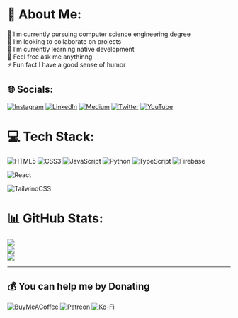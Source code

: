 # 💫 About Me:
🔭 I’m currently pursuing computer science engineering degree<br>👯 I’m looking to collaborate on projects<br>🌱 I’m currently learning native development<br>💬 Feel free ask me anythinng<br>⚡ Fun fact I have a good sense of humor


## 🌐 Socials:
[![Instagram](https://img.shields.io/badge/Instagram-%23E4405F.svg?logo=Instagram&logoColor=white)](https://instagram.com/xenseeee) [![LinkedIn](https://img.shields.io/badge/LinkedIn-%230077B5.svg?logo=linkedin&logoColor=white)](https://linkedin.com/in/xenseee) [![Medium](https://img.shields.io/badge/Medium-12100E?logo=medium&logoColor=white)](https://medium.com/@xenseee) [![Twitter](https://img.shields.io/badge/Twitter-%231DA1F2.svg?logo=Twitter&logoColor=white)](https://twitter.com/xenseee) [![YouTube](https://img.shields.io/badge/YouTube-%23FF0000.svg?logo=YouTube&logoColor=white)](https://youtube.com/c/xenseee) 

# 💻 Tech Stack:
![HTML5](https://img.shields.io/badge/html5-%23E34F26.svg?style=for-the-badge&logo=html5&logoColor=white) 
![CSS3](https://img.shields.io/badge/css3-%231572B6.svg?style=for-the-badge&logo=css3&logoColor=white) 
![JavaScript](https://img.shields.io/badge/javascript-%23323330.svg?style=for-the-badge&logo=javascript&logoColor=%23F7DF1E) 
![Python](https://img.shields.io/badge/python-3670A0?style=for-the-badge&logo=python&logoColor=ffdd54) 
![TypeScript](https://img.shields.io/badge/typescript-%23007ACC.svg?style=for-the-badge&logo=typescript&logoColor=white) 
![Firebase](https://img.shields.io/badge/firebase-%23039BE5.svg?style=for-the-badge&logo=firebase) 
<!-- ![DigitalOcean](https://img.shields.io/badge/DigitalOcean-%230167ff.svg?style=for-the-badge&logo=digitalOcean&logoColor=white)  -->
<!-- ![Netlify](https://img.shields.io/badge/netlify-%23000000.svg?style=for-the-badge&logo=netlify&logoColor=#00C7B7)  -->
<!-- ![Vercel](https://img.shields.io/badge/vercel-%23000000.svg?style=for-the-badge&logo=vercel&logoColor=white)  -->
<!-- ![Bootstrap](https://img.shields.io/badge/bootstrap-%23563D7C.svg?style=for-the-badge&logo=bootstrap&logoColor=white)  -->
<!-- ![Chakra](https://img.shields.io/badge/chakra-%234ED1C5.svg?style=for-the-badge&logo=chakraui&logoColor=white)  -->
<!-- ![NPM](https://img.shields.io/badge/NPM-%23000000.svg?style=for-the-badge&logo=npm&logoColor=white)  -->
<!-- ![Next JS](https://img.shields.io/badge/Next-black?style=for-the-badge&logo=next.js&logoColor=white)  -->
<!-- ![NodeJS](https://img.shields.io/badge/node.js-6DA55F?style=for-the-badge&logo=node.js&logoColor=white)  -->
![React](https://img.shields.io/badge/react-%2320232a.svg?style=for-the-badge&logo=react&logoColor=%2361DAFB) 
<!-- ![Styled Components](https://img.shields.io/badge/styled--components-DB7093?style=for-the-badge&logo=styled-components&logoColor=white)  -->
![TailwindCSS](https://img.shields.io/badge/tailwindcss-%2338B2AC.svg?style=for-the-badge&logo=tailwind-css&logoColor=white) 
<!-- ![Yarn](https://img.shields.io/badge/yarn-%232C8EBB.svg?style=for-the-badge&logo=yarn&logoColor=white)  -->
<!-- ![Adobe Photoshop](https://img.shields.io/badge/adobephotoshop-%2331A8FF.svg?style=for-the-badge&logo=adobephotoshop&logoColor=white)  -->
<!-- ![Adobe Premiere Pro](https://img.shields.io/badge/Adobe%20Premiere%20Pro-9999FF.svg?style=for-the-badge&logo=Adobe%20Premiere%20Pro&logoColor=white)  -->
<!-- ![Notion](https://img.shields.io/badge/Notion-%23000000.svg?style=for-the-badge&logo=notion&logoColor=white)  -->
<!-- ![ESLint](https://img.shields.io/badge/ESLint-4B3263?style=for-the-badge&logo=eslint&logoColor=white) -->
# 📊 GitHub Stats:
![](https://github-readme-stats.vercel.app/api?username=xenseee&theme=dark&hide_border=false&include_all_commits=true&count_private=true)<br/>
![](https://github-readme-streak-stats.herokuapp.com/?user=xenseee&theme=dark&hide_border=false)<br/>
![](https://github-readme-stats.vercel.app/api/top-langs/?username=xenseee&theme=dark&hide_border=false&include_all_commits=true&count_private=true&layout=compact)

---
<!-- [![](https://visitcount.itsvg.in/api?id=xenseee&icon=0&color=0)](https://visitcount.itsvg.in) -->

  ## 💰 You can help me by Donating
  [![BuyMeACoffee](https://img.shields.io/badge/Buy%20Me%20a%20Coffee-ffdd00?style=for-the-badge&logo=buy-me-a-coffee&logoColor=black)](https://buymeacoffee.com/xenseee) [![Patreon](https://img.shields.io/badge/Patreon-F96854?style=for-the-badge&logo=patreon&logoColor=white)](https://patreon.com/xenseee) [![Ko-Fi](https://img.shields.io/badge/Ko--fi-F16061?style=for-the-badge&logo=ko-fi&logoColor=white)](https://ko-fi.com/xenseee) 
